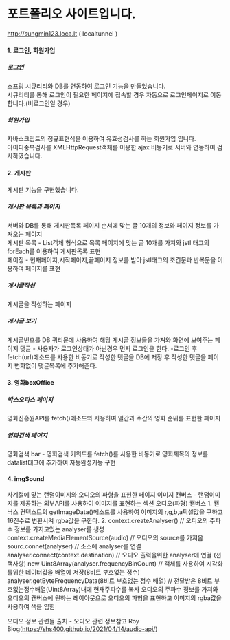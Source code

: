 # 포트폴리오 사이트입니다.
http://sungmin123.loca.lt ( localtunnel )


#### 1. 로그인, 회원가입
##### 로그인
스프링 시큐리티와 DB를 연동하여 로그인 기능을 만들었습니다.  
시큐리티를 통해 로그인이 필요한 페이지에 접속할 경우 자동으로 로그인페이지로 이동합니다.(비로그인일 경우)  
##### 회원가입
자바스크립트의 정규표현식을 이용하여 유효성검사를 하는 회원가입 입니다.  
아이디중복검사를 XMLHttpRequest객체를 이용한 ajax 비동기로 서버와 연동하여 검사하였습니다.  
          
#### 2. 게시판
게시판 기능을 구현했습니다.  
##### 게시판 목록과 페이지
서버와 DB를 통해 게시판목록 페이지 순서에 맞는 글 10개의 정보와 페이지 정보를 가져오는 페이지    
게시판 목록 - List<Board>객체 형식으로 목록 페이지에 맞는 글 10개를 가져와 jstl 태그의 forEach를 이용하여 게시판목록 표현  
페이징 - 현재페이지,시작페이지,끝페이지 정보를 받아 jstl태그의 조건문과 반복문을 이용하여 페이지를 표현    
##### 게시글작성
게시글을 작성하는 페이지
##### 게시글 보기
게시글번호를 DB 쿼리문에 사용하여 해당 게시글 정보들을 가져와 화면에 보여주는 페이지
댓글 - 사용자가 로그인상태가 아닌경우 먼저 로그인을 한다.
     -로그인 후 fetch(url)메소드를 사용한 비동기로 작성한 댓글을 DB에 저장 후 작성한 댓글을 페이지 변화없이 댓글목록에 추가해준다.
  
#### 3. 영화boxOffice
##### 박스오피스 페이지
영화진흥원API를 fetch()메소드와 사용하여 일간과 주간의 영화 순위를 표현한 페이지
##### 영화검색 페이지
영화검색 bar - 영화검색 키워드를 fetch()를 사용한 비동기로 영화제목의 정보를 datalist태그에 추가하여 자동완성기능 구현

#### 4. imgSound
사계절에 맞는 랜덤이미지와 오디오의 파형을 표현한 페이지
이미지 캔버스 - 랜덤이미지를 제공하는 외부API를 사용하여 이미지를 표현하는 섹션
오디오(파형) 캔버스
          1. 캔버스 컨텍스트의 getImageData()메소드를 사용하여 이미지의 r,g,b,a픽셀값을 구하고 16진수로 변환시켜 rgba값을 구한다.
          2. context.createAnalyser() // 오디오의 주파수 정보를 가지고있는 analyser를 생성
             context.createMediaElementSource(audio) // 오디오의 source를 가져옴
             sourc.connet(analyser) // 소스에 analyser를 연결
             analyser.connect(context.destination) // 오디오 출력을위한 analyser에 연결 (선택사항)
             new Uint8Array(analyser.frequencyBinCount) // 객체를 사용하여 시각화를위한 데이터값을 배열에 저장(8비트 부호없는 정수)
             analyser.getByteFrequencyData(8비트 부호없는 정수 배열) // 전달받은 8비트 부호없는정수배열(Uint8Array)내에 현재주파수를 복사
             오디오의 주파수 정보를 가져와 오디오의 캔버스에 원하는 레이아웃으로 오디오의 파형을 표현하고 이미지의 rgba값을 사용하여 색을 입힘
         
오디오 정보 관련들 출처 - 오디오 관련 정보참고 Roy Blog(https://shs400.github.io/2021/04/14/audio-api/)
